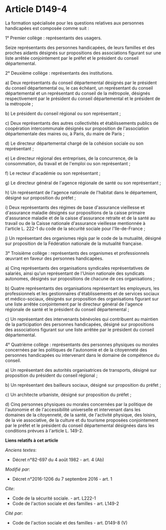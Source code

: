 # Article D149-4

La formation spécialisée pour les questions relatives aux personnes handicapées est composée comme suit : 

1° Premier collège : représentants des usagers. 

Seize représentants des personnes handicapées, de leurs familles et des proches aidants désignés sur propositions des
associations figurant sur une liste arrêtée conjointement par le préfet et le président du conseil départemental. 

2° Deuxième collège : représentants des institutions. 

a) Deux représentants du conseil départemental désignés par le président du conseil départemental ou, le cas échéant, un
représentant du conseil départemental et un représentant du conseil de la métropole, désignés respectivement par le président
du conseil départemental et le président de la métropole ; 

b) Le président du conseil régional ou son représentant ; 

c) Deux représentants des autres collectivités et établissements publics de coopération intercommunale désignés sur
proposition de l'association départementale des maires ou, à Paris, du maire de Paris ; 

d) Le directeur départemental chargé de la cohésion sociale ou son représentant ; 

e) Le directeur régional des entreprises, de la concurrence, de la consommation, du travail et de l'emploi ou son
représentant ; 

f) Le recteur d'académie ou son représentant ; 

g) Le directeur général de l'agence régionale de santé ou son représentant ; 

h) Un représentant de l'agence nationale de l'habitat dans le département, désigné sur proposition du préfet ; 

i) Deux représentants des régimes de base d'assurance vieillesse et d'assurance maladie désignés sur propositions de la
caisse primaire d'assurance maladie et de la caisse d'assurance retraite et de la santé au travail ou de la Caisse nationale
d'assurance vieillesse mentionnée à l'article L. 222-1 du code de la sécurité sociale pour l'Ile-de-France ; 

j) Un représentant des organismes régis par le code de la mutualité, désigné sur proposition de la Fédération nationale de la
mutualité française. 

3° Troisième collège : représentants des organismes et professionnels œuvrant en faveur des personnes handicapées. 

a) Cinq représentants des organisations syndicales représentatives de salariés, ainsi qu'un représentant de l'Union nationale
des syndicats autonomes, désignés sur propositions de chacune de ces organisations ; 

b) Quatre représentants des organisations représentant les employeurs, les professionnels et les gestionnaires
d'établissements et de services sociaux et médico-sociaux, désignés sur proposition des organisations figurant sur une liste
arrêtée conjointement par le directeur général de l'agence régionale de santé et le président du conseil départemental ; 

c) Un représentant des intervenants bénévoles qui contribuent au maintien de la participation des personnes handicapées,
désigné sur propositions des associations figurant sur une liste arrêtée par le président du conseil départemental. 

4° Quatrième collège : représentants des personnes physiques ou morales concernées par les politiques de l'autonomie et de la
citoyenneté des personnes handicapées ou intervenant dans le domaine de compétence du conseil. 

a) Un représentant des autorités organisatrices de transports, désigné sur proposition du président du conseil régional ; 

b) Un représentant des bailleurs sociaux, désigné sur proposition du préfet ; 

c) Un architecte urbaniste, désigné sur proposition du préfet ; 

d) Cinq personnes physiques ou morales concernées par la politique de l'autonomie et de l'accessibilité universelle et
intervenant dans les domaines de la citoyenneté, de la santé, de l'activité physique, des loisirs, de la vie associative, de
la culture et du tourisme proposées conjointement par le préfet et le président du conseil départemental désignées dans les
conditions prévues à l'article L. 149-2.

**Liens relatifs à cet article**

_Anciens textes_:

  - Décret n°82-697 du 4 août 1982 - art. 4 (Ab)

_Modifié par_:

  - Décret n°2016-1206 du 7 septembre 2016 - art. 1

_Cite_:

  - Code de la sécurité sociale. - art. L222-1
  - Code de l'action sociale et des familles - art. L149-2

_Cité par_:

  - Code de l'action sociale et des familles - art. D149-8 (V)
